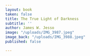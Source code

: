```yaml
---
layout: book
taken: false
title: The True Light of Darkness
subtitle: ''
author: James W. Jesso
image: "/uploads/IMG_3987.jpeg"
image_back: "/uploads/IMG_3988.jpeg"
published: false

---
```

